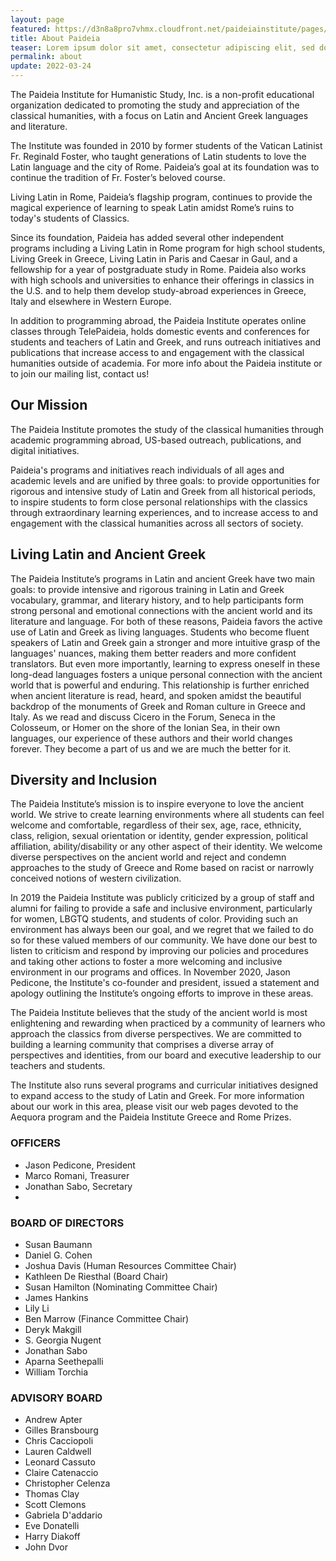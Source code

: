 ```yaml
---
layout: page
featured: https://d3n8a8pro7vhmx.cloudfront.net/paideiainstitute/pages/1157/attachments/original/1579647077/gala_spread.jpg?1579647077
title: About Paideia 
teaser: Lorem ipsum dolor sit amet, consectetur adipiscing elit, sed do eiusmod tempor incididunt ut labore et dolore magna aliqua. Ut enim ad minim veniam, quis nostru
permalink: about
update: 2022-03-24
---
```


The Paideia Institute for Humanistic Study, Inc. is a non-profit educational organization dedicated to promoting the study and appreciation of the classical humanities, with a focus on Latin and Ancient Greek languages and literature.

The Institute was founded in 2010 by former students of the Vatican Latinist Fr. Reginald Foster, who taught generations of Latin students to love the Latin language and the city of Rome.  Paideia’s goal at its foundation was to continue the tradition of Fr. Foster’s beloved course. 

Living Latin in Rome, Paideia’s flagship program, continues to provide the magical experience of learning to speak Latin amidst Rome’s ruins to today's students of Classics.

Since its foundation, Paideia has added several other independent programs including a Living Latin in Rome program for high school students, Living Greek in Greece, Living Latin in Paris and Caesar in Gaul, and a fellowship for a year of postgraduate study in Rome. Paideia also works with high schools and universities to enhance their offerings in classics in the U.S. and to help them develop study-abroad experiences in Greece, Italy and elsewhere in Western Europe.

In addition to programming abroad, the Paideia Institute operates online classes through TelePaideia, holds domestic events and conferences for students and teachers of Latin and Greek, and runs outreach initiatives and publications that increase access to and engagement with the classical humanities outside of academia. For more info about the Paideia institute or to join our mailing list, contact us!

## Our Mission

The Paideia Institute promotes the study of the classical humanities through academic programming abroad, US-based outreach, publications, and digital initiatives.

Paideia's programs and initiatives reach individuals of all ages and academic levels and are unified by three goals: to provide opportunities for rigorous and intensive study of Latin and Greek from all historical periods, to inspire students to form close personal relationships with the classics through extraordinary learning experiences, and to increase access to and engagement with the classical humanities across all sectors of society. 

## Living Latin and Ancient Greek

The Paideia Institute’s programs in Latin and ancient Greek have two main goals: to provide intensive and rigorous training in Latin and Greek vocabulary, grammar, and literary history, and to help participants form strong personal and emotional connections with the ancient world and its literature and language. For both of these reasons, Paideia favors the active use of Latin and Greek as living languages. Students who become fluent speakers of Latin and Greek gain a stronger and more intuitive grasp of the languages' nuances, making them better readers and more confident translators. But even more importantly, learning to express oneself in these long-dead languages fosters a unique personal connection with the ancient world that is powerful and enduring. This relationship is further enriched when ancient literature is read, heard, and spoken amidst the beautiful backdrop of the monuments of Greek and Roman culture in Greece and Italy. As we read and discuss Cicero in the Forum, Seneca in the Colosseum, or Homer on the shore of the Ionian Sea, in their own languages, our experience of these authors and their world changes forever. They become a part of us and we are much the better for it.

## Diversity and Inclusion

The Paideia Institute’s mission is to inspire everyone to love the ancient world. We strive to create learning environments where all students can feel welcome and comfortable, regardless of their sex, age, race, ethnicity, class, religion, sexual orientation or identity, gender expression, political affiliation, ability/disability or any other aspect of their identity. We welcome diverse perspectives on the ancient world and reject and condemn approaches to the study of Greece and Rome based on racist or narrowly conceived notions of western civilization. 

In 2019 the Paideia Institute was publicly criticized by a group of staff and alumni for failing to provide a safe and inclusive environment, particularly for women, LBGTQ students, and students of color. Providing such an environment has always been our goal, and we regret that we failed to do so for these valued members of our community. We have done our best to listen to criticism and respond by improving our policies and procedures and taking other actions to foster a more welcoming and inclusive environment in our programs and offices. In November 2020, Jason Pedicone, the Institute's co-founder and president, issued a statement and apology outlining the Institute’s ongoing efforts to improve in these areas.

The Paideia Institute believes that the study of the ancient world is most enlightening and rewarding when practiced by a community of learners who approach the classics from diverse perspectives. We are committed to building a learning community that comprises a diverse array of perspectives and identities, from our board and executive leadership to our teachers and students.  

The Institute also runs several programs and curricular initiatives designed to expand access to the study of Latin and Greek. For more information about our work in this area, please visit our web pages devoted to the Aequora program and the Paideia Institute Greece and Rome Prizes.

### OFFICERS

- Jason Pedicone, President
- Marco Romani, Treasurer
- Jonathan Sabo, Secretary
- 
### BOARD OF DIRECTORS

- Susan Baumann 
- Daniel G. Cohen
- Joshua Davis (Human Resources Committee Chair)
- Kathleen De Riesthal (Board Chair)
- Susan Hamilton (Nominating Committee Chair)
- James Hankins
- Lily Li
- Ben Marrow (Finance Committee Chair)
- Deryk Makgill
- S. Georgia Nugent
- Jonathan Sabo
- Aparna Seethepalli
- William Torchia

### ADVISORY BOARD

- Andrew Apter
- Gilles Bransbourg
- Chris Cacciopoli
- Lauren Caldwell
- Leonard Cassuto
- Claire Catenaccio
- Christopher Celenza
- Thomas Clay
- Scott Clemons
- Gabriela D'addario
- Eve Donatelli
- Harry Diakoff
- John Dvor
